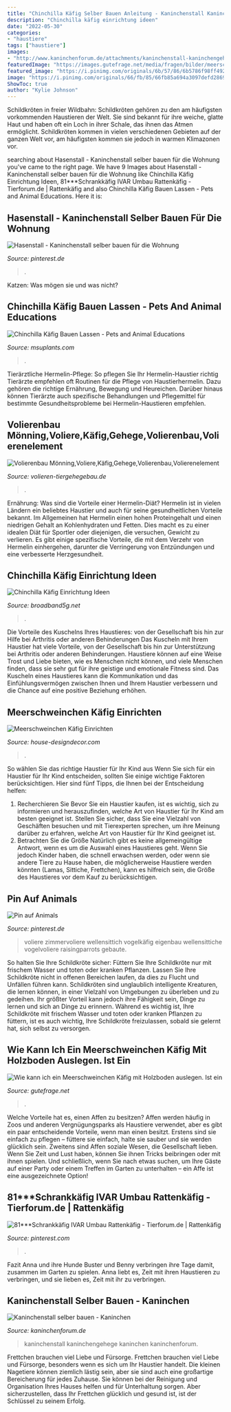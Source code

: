 ```yaml
---
title: "Chinchilla Käfig Selber Bauen Anleitung - Kaninchenstall Kaninchengehege Kaninchen Kaninchenforum"
description: "Chinchilla käfig einrichtung ideen"
date: "2022-05-30"
categories:
- "haustiere"
tags: ["haustiere"]
images:
- "http://www.kaninchenforum.de/attachments/kaninchenstall-kaninchengehege/9949d1316455649-kaninchenstall-selber-bauen-16000_preview.jpg"
featuredImage: "https://images.gutefrage.net/media/fragen/bilder/meerschweinchenkaefig-mit-holzboden-wie-auslegen-ist-ein-zinkgitter-gitftig-fuer-meerlis/0_original.jpg?v=1366479051000"
featured_image: "https://i.pinimg.com/originals/6b/57/86/6b5786f98ff4928a8aff2a26a97432fb.jpg"
image: "https://i.pinimg.com/originals/66/fb/85/66fb85a694a3097defd2869412f8a4a6.jpg"
ShowToc: true
author: "Kylie Johnson"
---
```



Schildkröten in freier Wildbahn:
Schildkröten gehören zu den am häufigsten vorkommenden Haustieren der Welt. Sie sind bekannt für ihre weiche, glatte Haut und haben oft ein Loch in ihrer Schale, das ihnen das Atmen ermöglicht. Schildkröten kommen in vielen verschiedenen Gebieten auf der ganzen Welt vor, am häufigsten kommen sie jedoch in warmen Klimazonen vor.

	

		
searching about Hasenstall - Kaninchenstall selber bauen für die Wohnung you've came to the right page. We have 9 Images about Hasenstall - Kaninchenstall selber bauen für die Wohnung like Chinchilla Käfig Einrichtung Ideen, 81***Schrankkäfig IVAR Umbau Rattenkäfig - Tierforum.de | Rattenkäfig and also Chinchilla Käfig Bauen Lassen - Pets and Animal Educations. Here it is:
		
    
## Hasenstall - Kaninchenstall Selber Bauen Für Die Wohnung

<img loading=lazy src="https://i.pinimg.com/736x/de/58/f8/de58f8a9ccca2c51b610ada21c622a67.jpg" onerror="this.onerror=null;this.src='https://tse1.mm.bing.net/th?id=OIP.PJx4Cj-_dJnjNDCSNkJUpwHaJ4&amp;pid=15.1';" alt="Hasenstall - Kaninchenstall selber bauen für die Wohnung">

_Source: pinterest.de_

>. 

	

Katzen: Was mögen sie und was nicht?

    
## Chinchilla Käfig Bauen Lassen - Pets And Animal Educations

<img loading=lazy src="https://i.pinimg.com/originals/66/fb/85/66fb85a694a3097defd2869412f8a4a6.jpg" onerror="this.onerror=null;this.src='https://tse2.mm.bing.net/th?id=OIP.BfVASUJWQQegsn9tcGKMJAHaMx&amp;pid=15.1';" alt="Chinchilla Käfig Bauen Lassen - Pets and Animal Educations">

_Source: msuplants.com_

>. 

	

Tierärztliche Hermelin-Pflege: So pflegen Sie Ihr Hermelin-Haustier richtig
Tierärzte empfehlen oft Routinen für die Pflege von Haustierhermelin. Dazu gehören die richtige Ernährung, Bewegung und Heureichen. Darüber hinaus können Tierärzte auch spezifische Behandlungen und Pflegemittel für bestimmte Gesundheitsprobleme bei Hermelin-Haustieren empfehlen.

    
## Volierenbau Mönning,Voliere,Käfig,Gehege,Volierenbau,Volierenelement

<img loading=lazy src="https://www.volieren-tiergehegebau.de/s/cc_images/cache_13963010.jpg?t=1379979890" onerror="this.onerror=null;this.src='https://tse1.mm.bing.net/th?id=OIP.s912YNOD66v551vpnV97jwHaFj&amp;pid=15.1';" alt="Volierenbau Mönning,Voliere,Käfig,Gehege,Volierenbau,Volierenelement">

_Source: volieren-tiergehegebau.de_

>. 

	

Ernährung: Was sind die Vorteile einer Hermelin-Diät?
Hermelin ist in vielen Ländern ein beliebtes Haustier und auch für seine gesundheitlichen Vorteile bekannt. Im Allgemeinen hat Hermelin einen hohen Proteingehalt und einen niedrigen Gehalt an Kohlenhydraten und Fetten. Dies macht es zu einer idealen Diät für Sportler oder diejenigen, die versuchen, Gewicht zu verlieren. Es gibt einige spezifische Vorteile, die mit dem Verzehr von Hermelin einhergehen, darunter die Verringerung von Entzündungen und eine verbesserte Herzgesundheit.

    
## Chinchilla Käfig Einrichtung Ideen

<img loading=lazy src="https://i.pinimg.com/originals/87/34/d9/8734d92b10aa5b4bfc1e846dd1b40a2c.jpg" onerror="this.onerror=null;this.src='https://tse4.mm.bing.net/th?id=OIP.Py-XG-joQv563aotF-bBkwHaEK&amp;pid=15.1';" alt="Chinchilla Käfig Einrichtung Ideen">

_Source: broadband5g.net_

>. 

	

Die Vorteile des Kuschelns Ihres Haustieres: von der Gesellschaft bis hin zur Hilfe bei Arthritis oder anderen Behinderungen
Das Kuscheln mit Ihrem Haustier hat viele Vorteile, von der Gesellschaft bis hin zur Unterstützung bei Arthritis oder anderen Behinderungen. Haustiere können auf eine Weise Trost und Liebe bieten, wie es Menschen nicht können, und viele Menschen finden, dass sie sehr gut für ihre geistige und emotionale Fitness sind. Das Kuscheln eines Haustieres kann die Kommunikation und das Einfühlungsvermögen zwischen Ihnen und Ihrem Haustier verbessern und die Chance auf eine positive Beziehung erhöhen.

    
## Meerschweinchen Käfig Einrichten

<img loading=lazy src="https://lh3.googleusercontent.com/proxy/c6Q_Th32kv6oXmdWyREPQViHYbA8AHhuj_5OG2oc1TzXQYb0rdkuoZ4NjqTjkHjQTv5piYTqf4I9hHZJilwKzcLeVAhcBHmmS29It825jCQNqgGP_rA-3S5GYr4vloXW=w1200-h630-p-k-no-nu" onerror="this.onerror=null;this.src='https://tse4.mm.bing.net/th?id=OIP.3eZ4HO63pz4sMLMWWoB47wAAAA&amp;pid=15.1';" alt="Meerschweinchen Käfig Einrichten">

_Source: house-designdecor.com_

>. 

	

So wählen Sie das richtige Haustier für Ihr Kind aus
Wenn Sie sich für ein Haustier für Ihr Kind entscheiden, sollten Sie einige wichtige Faktoren berücksichtigen. Hier sind fünf Tipps, die Ihnen bei der Entscheidung helfen:
1. Recherchieren Sie
Bevor Sie ein Haustier kaufen, ist es wichtig, sich zu informieren und herauszufinden, welche Art von Haustier für Ihr Kind am besten geeignet ist. Stellen Sie sicher, dass Sie eine Vielzahl von Geschäften besuchen und mit Tierexperten sprechen, um ihre Meinung darüber zu erfahren, welche Art von Haustier für Ihr Kind geeignet ist.
2. Betrachten Sie die Größe
Natürlich gibt es keine allgemeingültige Antwort, wenn es um die Auswahl eines Haustieres geht. Wenn Sie jedoch Kinder haben, die schnell erwachsen werden, oder wenn sie andere Tiere zu Hause haben, die möglicherweise Haustiere werden könnten (Lamas, Sittiche, Frettchen), kann es hilfreich sein, die Größe des Haustieres vor dem Kauf zu berücksichtigen.

    
## Pin Auf Animals

<img loading=lazy src="https://i.pinimg.com/originals/70/1f/8c/701f8c7876a35bbab623f15a5ebf06cf.jpg" onerror="this.onerror=null;this.src='https://tse2.mm.bing.net/th?id=OIP.I7p6BKO7cTn9Yz1yN8BATwHaI_&amp;pid=15.1';" alt="Pin auf Animals">

_Source: pinterest.de_

>voliere zimmervoliere wellensittich vogelkäfig eigenbau wellensittiche vogelvoliere raisingparrots gebaute. 

	

So halten Sie Ihre Schildkröte sicher: Füttern Sie Ihre Schildkröte nur mit frischem Wasser und toten oder kranken Pflanzen. Lassen Sie Ihre Schildkröte nicht in offenen Bereichen laufen, da dies zu Flucht und Unfällen führen kann.
Schildkröten sind unglaublich intelligente Kreaturen, die lernen können, in einer Vielzahl von Umgebungen zu überleben und zu gedeihen. Ihr größter Vorteil kann jedoch ihre Fähigkeit sein, Dinge zu lernen und sich an Dinge zu erinnern. Während es wichtig ist, Ihre Schildkröte mit frischem Wasser und toten oder kranken Pflanzen zu füttern, ist es auch wichtig, Ihre Schildkröte freizulassen, sobald sie gelernt hat, sich selbst zu versorgen.

    
## Wie Kann Ich Ein Meerschweinchen Käfig Mit Holzboden Auslegen. Ist Ein

<img loading=lazy src="https://images.gutefrage.net/media/fragen/bilder/meerschweinchenkaefig-mit-holzboden-wie-auslegen-ist-ein-zinkgitter-gitftig-fuer-meerlis/0_original.jpg?v=1366479051000" onerror="this.onerror=null;this.src='https://tse2.mm.bing.net/th?id=OIP.hdZDFtGahYb6Wr9yuTeJJQHaFf&amp;pid=15.1';" alt="Wie kann ich ein Meerschweinchen Käfig mit Holzboden auslegen. Ist ein">

_Source: gutefrage.net_

>. 

	

Welche Vorteile hat es, einen Affen zu besitzen?
Affen werden häufig in Zoos und anderen Vergnügungsparks als Haustiere verwendet, aber es gibt ein paar entscheidende Vorteile, wenn man einen besitzt. Erstens sind sie einfach zu pflegen – füttere sie einfach, halte sie sauber und sie werden glücklich sein. Zweitens sind Affen soziale Wesen, die Gesellschaft lieben. Wenn Sie Zeit und Lust haben, können Sie ihnen Tricks beibringen oder mit ihnen spielen. Und schließlich, wenn Sie nach etwas suchen, um Ihre Gäste auf einer Party oder einem Treffen im Garten zu unterhalten – ein Affe ist eine ausgezeichnete Option!

    
## 81***Schrankkäfig IVAR Umbau Rattenkäfig - Tierforum.de | Rattenkäfig

<img loading=lazy src="https://i.pinimg.com/originals/6b/57/86/6b5786f98ff4928a8aff2a26a97432fb.jpg" onerror="this.onerror=null;this.src='https://tse2.mm.bing.net/th?id=OIP.MgW9oDiP55syzXxFYed1WAHaJ4&amp;pid=15.1';" alt="81***Schrankkäfig IVAR Umbau Rattenkäfig - Tierforum.de | Rattenkäfig">

_Source: pinterest.com_

>. 

	

Fazit
Anna und ihre Hunde Buster und Benny verbringen ihre Tage damit, zusammen im Garten zu spielen. Anna liebt es, Zeit mit ihren Haustieren zu verbringen, und sie lieben es, Zeit mit ihr zu verbringen.

    
## Kaninchenstall Selber Bauen - Kaninchen

<img loading=lazy src="http://www.kaninchenforum.de/attachments/kaninchenstall-kaninchengehege/9949d1316455649-kaninchenstall-selber-bauen-16000_preview.jpg" onerror="this.onerror=null;this.src='https://tse4.mm.bing.net/th?id=OIP.NspTvdZi0iUS3mUU6IwdoAHaFj&amp;pid=15.1';" alt="Kaninchenstall selber bauen - Kaninchen">

_Source: kaninchenforum.de_

>kaninchenstall kaninchengehege kaninchen kaninchenforum. 

	

Frettchen brauchen viel Liebe und Fürsorge.
Frettchen brauchen viel Liebe und Fürsorge, besonders wenn es sich um Ihr Haustier handelt. Die kleinen Nagetiere können ziemlich lästig sein, aber sie sind auch eine großartige Bereicherung für jedes Zuhause. Sie können bei der Reinigung und Organisation Ihres Hauses helfen und für Unterhaltung sorgen. Aber sicherzustellen, dass Ihr Frettchen glücklich und gesund ist, ist der Schlüssel zu seinem Erfolg.

